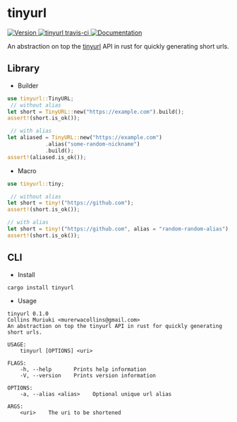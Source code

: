 # tinyurl

<a href="https://crates.io/crates/tinyurl" target="_blank">
     <img alt="Version" src="https://img.shields.io/crates/v/tinyurl" />
</a>
<a href="https://travis-ci.com/collinsmuriuki/tinyurl" target="_blank">
    <img alt="tinyurl travis-ci" src="https://travis-ci.com/collinsmuriuki/tinyurl.svg?branch=master" />
</a>
<a href="https://docs.rs/tinyurl" target="_blank">
    <img alt="Documentation" src="https://docs.rs/tinyurl/badge.svg" />
</a>

An abstraction on top the [tinyurl](https://tinyurl.com) API in rust for quickly generating short urls.

## Library

-   Builder

```rust
use tinyurl::TinyURL;
 // without alias
let short = TinyURL::new("https://example.com").build();
assert!(short.is_ok());

 // with alias
let aliased = TinyURL::new("https://example.com")
            .alias("some-random-nickname")
            .build();
assert!(aliased.is_ok());
```

-   Macro

```rust
use tinyurl::tiny;

 // without alias
let short = tiny!("https://github.com");
assert!(short.is_ok());

// with alias
let short = tiny!("https://github.com", alias = "random-random-alias");
assert!(short.is_ok());
```

## CLI

-   Install

```shell
cargo install tinyurl
```

-   Usage

```shell
tinyurl 0.1.0
Collins Muriuki <murerwacollins@gmail.com>
An abstraction on top the tinyurl API in rust for quickly generating short urls.

USAGE:
    tinyurl [OPTIONS] <uri>

FLAGS:
    -h, --help       Prints help information
    -V, --version    Prints version information

OPTIONS:
    -a, --alias <alias>    Optional unique url alias

ARGS:
    <uri>    The uri to be shortened

```
